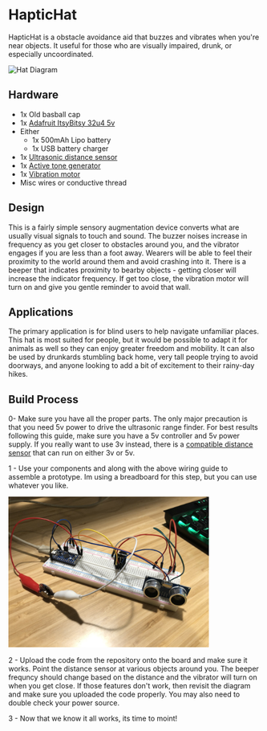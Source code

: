 # HapticHat

HapticHat is a obstacle avoidance aid that buzzes and vibrates when you're near objects.  It useful for those who are visually impaired, drunk, or especially uncoordinated.

![Hat Diagram](https://raw.githubusercontent.com/TIPConsulting/TrinketM0_HapticHat/main/Diagrams/HatDiagram.jpg)

## Hardware

- 1x Old basball cap
- 1x [Adafruit ItsyBitsy 32u4 5v](https://www.adafruit.com/product/3677)
- Either
  - 1x 500mAh Lipo battery
  - 1x USB battery charger
- 1x [Ultrasonic distance sensor](https://www.sparkfun.com/products/15569)
- 1x [Active tone generator](https://www.sparkfun.com/products/8463)
- 1x [Vibration motor](https://www.sparkfun.com/products/11008)
- Misc wires or conductive thread

## Design

This is a fairly simple sensory augmentation device converts what are usually visual signals to touch and sound.  The buzzer noises increase in frequency as you get closer to obstacles around you, and the vibrator engages if you are less than a foot away.  Wearers will be able to feel their proximity to the world around them and avoid crashing into it.  There is a beeper that indicates proximity to bearby objects - getting closer will increase the indicator frequency.  If get too close, the vibration motor will turn on and give you gentle reminder to avoid that wall.

## Applications

The primary application is for blind users to help navigate unfamiliar places.  This hat is most suited for people, but it would be possible to adapt it for animals as well so they can enjoy greater freedom and mobility.  It can also be used by drunkards stumbling back home, very tall people trying to avoid doorways, and anyone looking to add a bit of excitement to their rainy-day hikes.


## Build Process
0- Make sure you have all the proper parts.  The only major precaution is that you need 5v power to drive the ultrasonic range finder. For best results following this guide, make sure you have a 5v controller and 5v power supply. If you really want to use 3v instead, there is a [compatible distance sensor](https://www.adafruit.com/product/4007) that can run on either 3v or 5v.

1 -  Use your components and along with the above wiring guide to assemble a prototype.  Im using a breadboard for this step, but you can use whatever you like.

<img src="https://raw.githubusercontent.com/TIPConsulting/32u4_HapticHat/main/Diagrams/PrototypeAssembly.jpg" alt="Prototype" width="400px">
  
2 - Upload the code from the repository onto the board and make sure it works.  Point the distance sensor at various objects around you.  The beeper frequncy should change based on the distance and the vibrator will turn on when you get close.  If those features don't work, then revisit the diagram and make sure you uploaded the code properly.  You may also need to double check your power source.

3 - Now that we know it all works, its time to moint!
